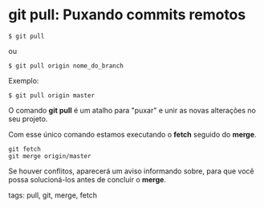 # git pull: Puxando commits remotos

```
$ git pull
```

ou 

```
$ git pull origin nome_do_branch
```

Exemplo:

```
$ git pull origin master
```

O comando **git pull** é um atalho para "puxar" e unir as novas alterações no seu projeto.

Com esse único comando estamos executando o **fetch** seguido do **merge**.

```
git fetch
git merge origin/master
```

Se houver conflitos, aparecerá um aviso informando sobre, para que você possa solucioná-los antes de concluir o **merge**.

tags: pull, git, merge, fetch
